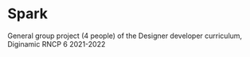# Spark
General group project (4 people) of the Designer developer curriculum, Diginamic RNCP 6 2021-2022
